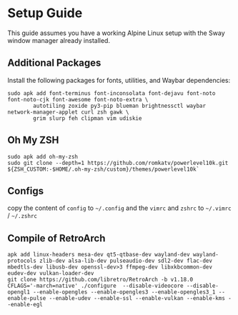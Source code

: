 # Setup Guide

This guide assumes you have a working Alpine Linux setup with the Sway window manager already installed.

## Additional Packages

Install the following packages for fonts, utilities, and Waybar dependencies:

```
sudo apk add font-terminus font-inconsolata font-dejavu font-noto font-noto-cjk font-awesome font-noto-extra \
        autotiling zoxide py3-pip blueman brightnessctl waybar network-manager-applet curl zsh gawk \
        grim slurp feh clipman vim udiskie 
```

## Oh My ZSH 
```
sudo apk add oh-my-zsh
sudo git clone --depth=1 https://github.com/romkatv/powerlevel10k.git ${ZSH_CUSTOM:-$HOME/.oh-my-zsh/custom}/themes/powerlevel10k`
```

## Configs
copy the content of `config` to `~/.config` and the `vimrc` and `zshrc` to `~/.vimrc` / `~/.zshrc`

## Compile of RetroArch

```
apk add linux-headers mesa-dev qt5-qtbase-dev wayland-dev wayland-protocols zlib-dev alsa-lib-dev pulseaudio-dev sdl2-dev flac-dev mbedtls-dev libusb-dev openssl-dev>3 ffmpeg-dev libxkbcommon-dev eudev-dev vulkan-loader-dev
git clone https://github.com/libretro/RetroArch -b v1.18.0 
CFLAGS='-march=native' ./configure  --disable-videocore --disable-opengl1 --enable-opengles --enable-opengles3 --enable-opengles3_1 --enable-pulse --enable-udev --enable-ssl --enable-vulkan --enable-kms --enable-egl
```
